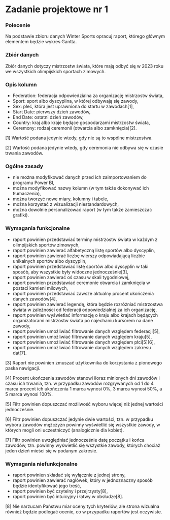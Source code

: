 # Zadanie projektowe nr 1

### Polecenie

Na podstawie zbioru danych Winter Sports opracuj raport, którego głównym elementem będzie wykres Gantta.

### Zbiór danych

Zbiór danych dotyczy mistrzostw świata, które mają odbyć się w 2023 roku we wszystkich olimpijskich sportach zimowych.

### Opis kolumn

- Federation: federacja odpowiedzialna za organizację mistrzostw świata,
- Sport: sport albo dyscyplina, w której odbywają się zawody,
- Sex: płeć, która jest uprawniona do startu w zawodach[1],
- Start Date: pierwszy dzień zawodów,
- End Date: ostatni dzień zawodów,
- Country: kraj albo kraje będące gospodarzami mistrzostw świata,
- Ceremony: rodzaj ceremonii (otwarcia albo zamknięcia)[2].

[1] Wartość podana jedynie wtedy, gdy nie są to wspólne mistrzostwa.

[2] Wartość podana jedynie wtedy, gdy ceremonia nie odbywa się w czasie trwania zawodów.

### Ogólne zasady

- nie można modyfikować danych przed ich zaimportowaniem do programu Power BI,
- można modyfikować nazwy kolumn (w tym także dokonywać ich tłumaczenia),
- można tworzyć nowe miary, kolumny i tabele,
- można korzystać z wizualizacji niestandardowych,
- można dowolnie personalizować raport (w tym także zamieszczać grafiki).

### Wymagania funkcjonalne

- raport powinien przedstawiać terminy mistrzostw świata w każdym z olimpijskich sportów zimowych,
- raport powinien zawierać alfabetyczną listę sportów albo dyscyplin,
- raport powinien zawierać liczbę wierszy odpowiadającą liczbie unikalnych sportów albo dyscyplin,
- raport powinien przedstawiać listę sportów albo dyscyplin w taki sposób, aby wszystkie były widoczne jednocześnie[3],
- raport powinien zawierać oś czasu w skali tygodniowej,
- raport powinien przedstawiać ceremonie otwarcia i zamknięcia w postaci kamieni milowych,
- raport powinien przedstawiać zawsze aktualny procent ukończenia danych zawodów[4],
- raport powinien zawierać legendę, która będzie rozróżniać mistrzostwa świata w zależności od federacji odpowiedzialnej za ich organizację,
- raport powinien wyświetlać informację o kraju albo krajach będących organizatorami mistrzostw świata po najechaniu kursorem na dane zawody,
- raport powinien umożliwiać filtrowanie danych względem federacji[5],
- raport powinien umożliwiać filtrowanie danych względem kraju[5],
- raport powinien umożliwiać filtrowanie danych względem płci[5][6],
- raport powinien umożliwiać filtrowanie danych względem zakresu dat[7].

[3] Raport nie powinien zmuszać użytkownika do korzystania z pionowego paska nawigacji.

[4] Procent ukończenia zawodów stanowi iloraz minionych dni zawodów i czasu ich trwania, tzn. w przypadku zawodów rozgrywanych od 1 do 4 marca procent ich ukończenia 1 marca wynosi 0%, 3 marca wynosi 50%, a 5 marca wynosi 100%.

[5] Filtr powinien dopuszczać możliwość wyboru więcej niż jednej wartości jednocześnie.

[6] Filtr powinien dopuszczać jedynie dwie wartości, tzn. w przypadku wyboru zawodów mężczyzn powinny wyświetlić się wszystkie zawody, w których mogli oni uczestniczyć (analogicznie dla kobiet).

[7] Filtr powinien uwzględniać jednocześnie datę początku i końca zawodów, tzn. powinny wyświetlić się wszystkie zawody, których chociaż jeden dzień mieści się w podanym zakresie.

### Wymagania niefunkcjonalne

- raport powinien składać się wyłącznie z jednej strony,
- raport powinien zawierać nagłówek, który w jednoznaczny sposób będzie identyfikować jego treść,
- raport powinien być czytelny i przejrzysty[8],
- raport powinien być intuicyjny i łatwy w obsłudze[8].

[8] Nie narzucam Państwu miar oceny tych kryteriów, ale strona wizualna również będzie podlegać ocenie, co w przypadku raportów jest oczywiste.
